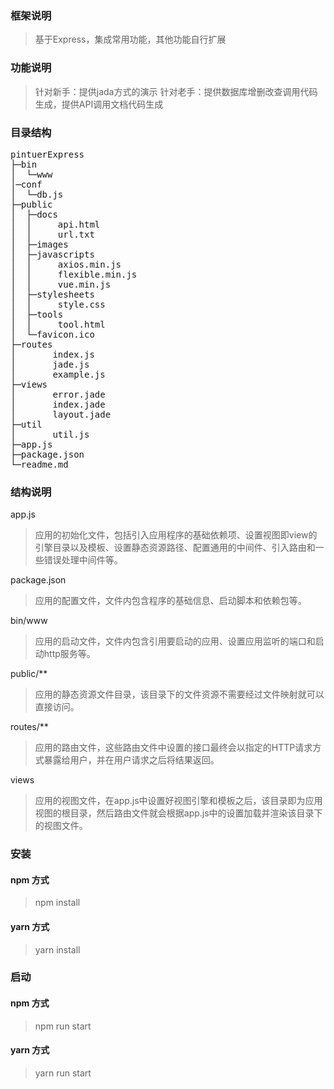 ### 框架说明
>基于Express，集成常用功能，其他功能自行扩展

### 功能说明
>针对新手：提供jada方式的演示
>针对老手：提供数据库增删改查调用代码生成，提供API调用文档代码生成

### 目录结构
<pre>
pintuerExpress
├─bin
│  └─www
│─conf
│  └─db.js
├─public
│  ├─docs
│  │     api.html
│  │     url.txt
│  ├─images
│  ├─javascripts
│  │     axios.min.js
│  │     flexible.min.js
│  │     vue.min.js
│  ├─stylesheets
│  │     style.css
│  ├─tools
│  │     tool.html
│  └─favicon.ico      
├─routes
│       index.js
│       jade.js
│       example.js
├─views
│       error.jade
│       index.jade
│       layout.jade
├─util
│       util.js
├─app.js
├─package.json
└─readme.md
</pre>

### 结构说明

app.js
>应用的初始化文件，包括引入应用程序的基础依赖项、设置视图即view的引擎目录以及模板、设置静态资源路径、配置通用的中间件、引入路由和一些错误处理中间件等。

package.json
>应用的配置文件，文件内包含程序的基础信息、启动脚本和依赖包等。

bin/www
>应用的启动文件，文件内包含引用要启动的应用、设置应用监听的端口和启动http服务等。

public/**
>应用的静态资源文件目录，该目录下的文件资源不需要经过文件映射就可以直接访问。

routes/**
>应用的路由文件，这些路由文件中设置的接口最终会以指定的HTTP请求方式暴露给用户，并在用户请求之后将结果返回。

views
>应用的视图文件，在app.js中设置好视图引擎和模板之后，该目录即为应用视图的根目录，然后路由文件就会根据app.js中的设置加载并渲染该目录下的视图文件。

### 安装
#### npm 方式
> npm install 

#### yarn 方式

> yarn install

### 启动
#### npm 方式

> npm run start 

#### yarn 方式
>yarn run start
